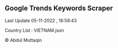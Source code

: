 

## Google Trends Keywords Scraper 
 
Last Update 05-11-2022 , 16:58:43

Country List :
VIETNAM.json



© Abdul Muttaqin 
